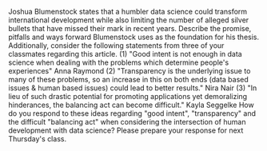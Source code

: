 Joshua Blumenstock states that a humbler data science could transform international development while also limiting the number of alleged silver bullets that have missed their mark in recent years. Describe the promise, pitfalls and ways forward Blumenstock uses as the foundation for his thesis. Additionally, consider the following statements from three of your classmates regarding this article. (1) "Good intent is not enough in data science when dealing with the problems which determine people's experiences" Anna Raymond (2) "Transparency is the underlying issue to many of these problems, so an increase in this on both ends (data based issues & human based issues) could lead to better results." Nira Nair (3) "In lieu of such drastic potential for promoting applications yet demoralizing hinderances, the balancing act can become difficult." Kayla Seggelke How do you respond to these ideas regarding "good intent", "transparency" and the difficult "balancing act" when considering the intersection of human development with data science? Please prepare your response for next Thursday's class.
